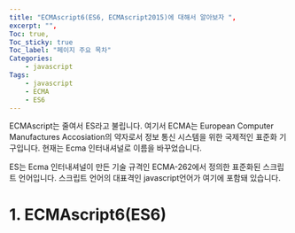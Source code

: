 ```yaml
---
title: "ECMAscript6(ES6, ECMAscript2015)에 대해서 알아보자 ",
excerpt: "",
Toc: true,
Toc_sticky: true
Toc_label: "페이지 주요 목차"
Categories:
	- javascript
Tags:
	- javascript
	- ECMA
	- ES6
---
```


ECMAscript는 줄여서 ES라고 불립니다. 여기서 ECMA는 European Computer Manufactures Accosiation의 약자로서 정보 통신 시스템을 위한 국제적인 표준화 기구입니다. 현재는 Ecma 인터내셔널로 이름을 바꾸었습니다.



ES는 Ecma 인터내셔널이 만든 기술 규격인 ECMA-262에서 정의한 표준화된 스크립트 언어입니다. 스크립트 언어의 대표격인 javascript언어가 여기에 포함돼 있습니다.



# 1. ECMAscript6(ES6)



